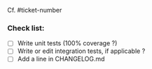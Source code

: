 Cf. #ticket-number

### Check list:
- [ ] Write unit tests (100% coverage ?)
- [ ] Write or edit integration tests, if applicable ?
- [ ] Add a line in CHANGELOG.md
